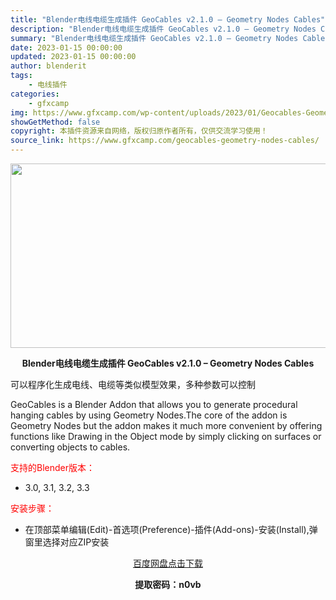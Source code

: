 ```yaml
---
title: "Blender电线电缆生成插件 GeoCables v2.1.0 – Geometry Nodes Cables"
description: "Blender电线电缆生成插件 GeoCables v2.1.0 – Geometry Nodes Cables 可以程序化生成电线、电缆等类似模型效果，多种参数可以控制 GeoCable..."
summary: "Blender电线电缆生成插件 GeoCables v2.1.0 – Geometry Nodes Cables 可以程序化生成电线、电缆等类似模型效果，多种参数可以控制 GeoCable..."
date: 2023-01-15 00:00:00
updated: 2023-01-15 00:00:00
author: blenderit
tags: 
    - 电线插件
categories:
    - gfxcamp
img: https://www.gfxcamp.com/wp-content/uploads/2023/01/Geocables-Geometry-Nodes-Cables.jpg
showGetMethod: false
copyright: 本插件资源来自网络，版权归原作者所有，仅供交流学习使用！
source_link: https://www.gfxcamp.com/geocables-geometry-nodes-cables/
---
```

<div><p><img decoding="async" class="aligncenter size-full wp-image-109535" src="https://www.gfxcamp.com/wp-content/uploads/2023/01/Geocables-Geometry-Nodes-Cables.jpg" data-src="https://www.gfxcamp.com/wp-content/uploads/2023/01/Geocables-Geometry-Nodes-Cables.jpg" alt="" width="590" height="295" data-srcset="https://www.gfxcamp.com/wp-content/uploads/2023/01/Geocables-Geometry-Nodes-Cables.jpg 590w, https://www.gfxcamp.com/wp-content/uploads/2023/01/Geocables-Geometry-Nodes-Cables-150x75.jpg 150w" data-sizes="(max-width: 590px) 100vw, 590px"></p><p style="text-align: center;"><strong>Blender电线电缆生成插件 GeoCables v2.1.0 – Geometry Nodes Cables</strong></p><p>可以程序化生成电线、电缆等类似模型效果，多种参数可以控制</p><p>GeoCables is a Blender Addon that allows you to generate procedural hanging cables by using Geometry Nodes.The core of the addon is Geometry Nodes but the addon makes it much more convenient by offering functions like Drawing in the Object mode by simply clicking on surfaces or converting objects to cables.</p><p style="text-align: left;"><span style="color: #ff0000;">支持的Blender版本：</span></p><ul>
<li style="text-align: left;">3.0, 3.1, 3.2, 3.3</li>
</ul><p style="text-align: left;"><span style="color: #ff0000;">安装步骤：</span></p><ul>
<li>在顶部菜单编辑(Edit)-首选项(Preference)-插件(Add-ons)-安装(Install),弹窗里选择对应ZIP安装</li>
</ul><p style="text-align: center;"><a class="maxbutton-3 maxbutton maxbutton-baidu" target="_blank" rel="noopener" href="https://pan.baidu.com/s/1Mds3MElQhKbXFLHNqS22zw?pwd=n0vb"><span class="mb-text">百度网盘点击下载</span></a></p><p style="text-align: center;"><strong>提取密码：n0vb</strong></p></div>